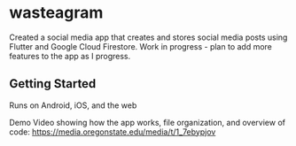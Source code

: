 # wasteagram

Created a social media app that creates and stores social media posts using Flutter and Google Cloud Firestore.
Work in progress - plan to add more features to the app as I progress.

## Getting Started

Runs on Android, iOS, and the web

Demo Video showing how the app works, file organization, and overview of code:
https://media.oregonstate.edu/media/t/1_7ebypjov
